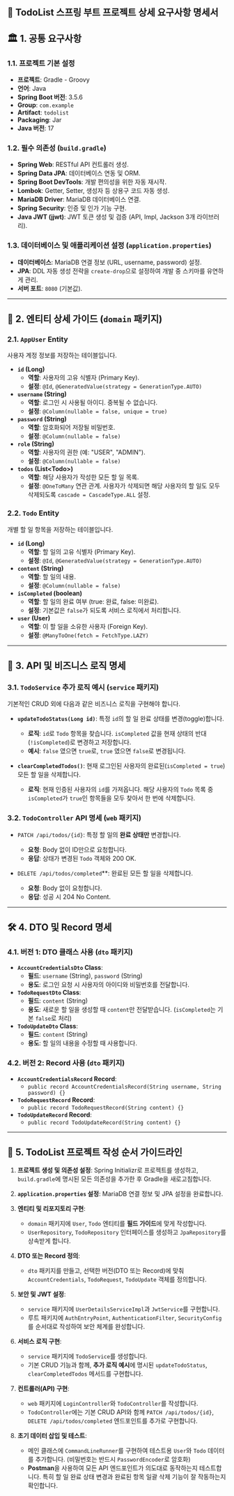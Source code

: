 ## 📝 TodoList 스프링 부트 프로젝트 상세 요구사항 명세서

## 🏛️ 1. 공통 요구사항

### **1.1. 프로젝트 기본 설정**

- **프로젝트**: Gradle - Groovy
- **언어**: Java
- **Spring Boot 버전**: 3.5.6
- **Group**: `com.example`
- **Artifact**: `todolist`
- **Packaging**: Jar
- **Java 버전**: 17

### **1.2. 필수 의존성 (`build.gradle`)**

- **Spring Web**: RESTful API 컨트롤러 생성.
- **Spring Data JPA**: 데이터베이스 연동 및 ORM.
- **Spring Boot DevTools**: 개발 편의성을 위한 자동 재시작.
- **Lombok**: Getter, Setter, 생성자 등 상용구 코드 자동 생성.
- **MariaDB Driver**: MariaDB 데이터베이스 연결.
- **Spring Security**: 인증 및 인가 기능 구현.
- **Java JWT (jjwt)**: JWT 토큰 생성 및 검증 (API, Impl, Jackson 3개 라이브러리).

### **1.3. 데이터베이스 및 애플리케이션 설정 (`application.properties`)**

- **데이터베이스**: MariaDB 연결 정보 (URL, username, password) 설정.
- **JPA**: DDL 자동 생성 전략을 `create-drop`으로 설정하여 개발 중 스키마를 유연하게 관리.
- **서버 포트**: `8080` (기본값).

-----

## 🧬 2. 엔티티 상세 가이드 (`domain` 패키지)

### **2.1. `AppUser` Entity**

사용자 계정 정보를 저장하는 테이블입니다.

- **`id` (Long)**
    - **역할**: 사용자의 고유 식별자 (Primary Key).
    - **설정**: `@Id`, `@GeneratedValue(strategy = GenerationType.AUTO)`
- **`username` (String)**
    - **역할**: 로그인 시 사용될 아이디. 중복될 수 없습니다.
    - **설정**: `@Column(nullable = false, unique = true)`
- **`password` (String)**
    - **역할**: 암호화되어 저장될 비밀번호.
    - **설정**: `@Column(nullable = false)`
- **`role` (String)**
    - **역할**: 사용자의 권한 (예: "USER", "ADMIN").
    - **설정**: `@Column(nullable = false)`
- **`todos` (List\<Todo\>)**
    - **역할**: 해당 사용자가 작성한 모든 할 일 목록.
    - **설정**: `@OneToMany` 연관 관계. 사용자가 삭제되면 해당 사용자의 할 일도 모두 삭제되도록 `cascade = CascadeType.ALL` 설정.

### **2.2. `Todo` Entity**

개별 할 일 항목을 저장하는 테이블입니다.

- **`id` (Long)**
    - **역할**: 할 일의 고유 식별자 (Primary Key).
    - **설정**: `@Id`, `@GeneratedValue(strategy = GenerationType.AUTO)`
- **`content` (String)**
    - **역할**: 할 일의 내용.
    - **설정**: `@Column(nullable = false)`
- **`isCompleted` (boolean)**
    - **역할**: 할 일의 완료 여부 (true: 완료, false: 미완료).
    - **설정**: 기본값은 `false`가 되도록 서비스 로직에서 처리합니다.
- **`user` (User)**
    - **역할**: 이 할 일을 소유한 사용자 (Foreign Key).
    - **설정**: `@ManyToOne(fetch = FetchType.LAZY)`

-----

## 🧱 3. API 및 비즈니스 로직 명세

### **3.1. `TodoService` 추가 로직 예시 (`service` 패키지)**

기본적인 CRUD 외에 다음과 같은 비즈니스 로직을 구현해야 합니다.

- **`updateTodoStatus(Long id)`**: 특정 `id`의 할 일 완료 상태를 변경(toggle)합니다.

    - **로직**: `id`로 `Todo` 항목을 찾습니다. `isCompleted` 값을 현재 상태의 반대(`!isCompleted`)로 변경하고 저장합니다.
    - **예시**: `false` 였으면 `true`로, `true` 였으면 `false`로 변경됩니다.

- **`clearCompletedTodos()`**: 현재 로그인된 사용자의 완료된(`isCompleted = true`) 모든 할 일을 삭제합니다.

    - **로직**: 현재 인증된 사용자의 `id`를 가져옵니다. 해당 사용자의 `Todo` 목록 중 `isCompleted`가 `true`인 항목들을 모두 찾아서 한 번에 삭제합니다.

### **3.2. `TodoController` API 명세 (`web` 패키지)**

- `PATCH /api/todos/{id}`: 특정 할 일의 **완료 상태만** 변경합니다.

    - **요청**: Body 없이 ID만으로 요청합니다.
    - **응답**: 상태가 변경된 `Todo` 객체와 200 OK.

- `DELETE /api/todos/completed`\*\*: 완료된 모든 할 일을 삭제합니다.

    - **요청**: Body 없이 요청합니다.
    - **응답**: 성공 시 204 No Content.

-----

## 🛠️ 4. DTO 및 Record 명세

### **4.1. 버전 1: DTO 클래스 사용 (`dto` 패키지)**

- **`AccountCredentialsDto` Class**:
    - **필드**: `username` (String), `password` (String)
    - **용도**: 로그인 요청 시 사용자의 아이디와 비밀번호를 전달합니다.
- **`TodoRequestDto` Class**:
    - **필드**: `content` (String)
    - **용도**: 새로운 할 일을 생성할 때 `content`만 전달받습니다. (`isCompleted`는 기본 `false`로 처리)
- **`TodoUpdateDto` Class**:
    - **필드**: `content` (String)
    - **용도**: 할 일의 내용을 수정할 때 사용합니다.

### **4.2. 버전 2: Record 사용 (`dto` 패키지)**

- **`AccountCredentialsRecord` Record**:
    - `public record AccountCredentialsRecord(String username, String password) {}`
- **`TodoRequestRecord` Record**:
    - `public record TodoRequestRecord(String content) {}`
- **`TodoUpdateRecord` Record**:
    - `public record TodoUpdateRecord(String content) {}`

-----

## 🚀 5. TodoList 프로젝트 작성 순서 가이드라인

1.  **프로젝트 생성 및 의존성 설정**: Spring Initializr로 프로젝트를 생성하고, `build.gradle`에 명시된 모든 의존성을 추가한 후 Gradle을 새로고침합니다.

2.  **`application.properties` 설정**: MariaDB 연결 정보 및 JPA 설정을 완료합니다.

3.  **엔티티 및 리포지토리 구현**:

    - `domain` 패키지에 `User`, `Todo` 엔티티를 **필드 가이드**에 맞게 작성합니다.
    - `UserRepository`, `TodoRepository` 인터페이스를 생성하고 `JpaRepository`를 상속받게 합니다.

4.  **DTO 또는 Record 정의**:

    - `dto` 패키지를 만들고, 선택한 버전(DTO 또는 Record)에 맞춰 `AccountCredentials`, `TodoRequest`, `TodoUpdate` 객체를 정의합니다.

5.  **보안 및 JWT 설정**:

    - `service` 패키지에 `UserDetailsServiceImpl`과 `JwtService`를 구현합니다.
    - 루트 패키지에 `AuthEntryPoint`, `AuthenticationFilter`, `SecurityConfig`를 순서대로 작성하여 보안 체계를 완성합니다.

6.  **서비스 로직 구현**:

    - `service` 패키지에 `TodoService`를 생성합니다.
    - 기본 CRUD 기능과 함께, **추가 로직 예시**에 명시된 `updateTodoStatus`, `clearCompletedTodos` 메서드를 구현합니다.

7.  **컨트롤러(API) 구현**:

    - `web` 패키지에 `LoginController`와 `TodoController`를 작성합니다.
    - `TodoController`에는 기본 CRUD API와 함께 `PATCH /api/todos/{id}`, `DELETE /api/todos/completed` 엔드포인트를 추가로 구현합니다.

8.  **초기 데이터 삽입 및 테스트**:

    - 메인 클래스에 `CommandLineRunner`를 구현하여 테스트용 `User`와 `Todo` 데이터를 추가합니다. (비밀번호는 반드시 `PasswordEncoder`로 암호화)
    - **Postman**을 사용하여 모든 API 엔드포인트가 의도대로 동작하는지 테스트합니다. 특히 할 일 완료 상태 변경과 완료된 항목 일괄 삭제 기능이 잘 작동하는지 확인합니다.